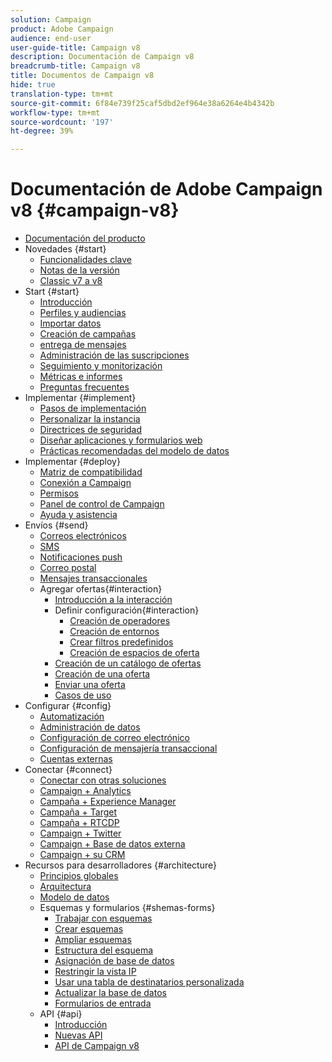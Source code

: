 ```yaml
---
solution: Campaign
product: Adobe Campaign
audience: end-user
user-guide-title: Campaign v8
description: Documentación de Campaign v8
breadcrumb-title: Campaign v8
title: Documentos de Campaign v8
hide: true
translation-type: tm+mt
source-git-commit: 6f84e739f25caf5dbd2ef964e38a6264e4b4342b
workflow-type: tm+mt
source-wordcount: '197'
ht-degree: 39%

---
```



# Documentación de Adobe Campaign v8 {#campaign-v8}

+ [Documentación del producto](campaign-home.md)
+ Novedades {#start}
   + [Funcionalidades clave](start/whats-new.md)
   + [Notas de la versión](start/release-notes.md)
   + [Classic v7 a v8](start/capability-matrix.md)
+ Start {#start}
   + [Introducción](start/get-started.md)
   + [Perfiles y audiencias](start/audiences.md)
   + [Importar datos](start/import.md)
   + [Creación de campañas](start/campaigns.md)
   + [entrega de mensajes](start/create-message.md)
   + [Administración de las suscripciones](start/subscriptions.md)
   + [Seguimiento y monitorización](start/tracking.md)
   + [Métricas e informes](start/reporting.md)
   + [Preguntas frecuentes](start/campaign-faq.md)
+ Implementar {#implement}
   + [Pasos de implementación](start/implement.md)
   + [Personalizar la instancia](dev/customize.md)
   + [Directrices de seguridad](config/security.md)
   + [Diseñar aplicaciones y formularios web](dev/webapps.md)
   + [Prácticas recomendadas del modelo de datos](dev/datamodel-best-practices.md)
+ Implementar {#deploy}
   + [Matriz de compatibilidad](start/compatibility-matrix.md)
   + [Conexión a Campaign](start/connect.md)
   + [Permisos](start/permissions.md)
   + [Panel de control de Campaign](config/self-service.md)
   + [Ayuda y asistencia](start/support.md)
+ Envíos {#send}
   + [Correos electrónicos](send/email.md)
   + [SMS](send/sms.md)
   + [Notificaciones push](send/push.md)
   + [Correo postal](send/direct-mail.md)
   + [Mensajes transaccionales](send/transactional.md)
   + Agregar ofertas{#interaction}
      + [Introducción a la interacción](send/interaction.md)
      + Definir configuración{#interaction}
         + [Creación de operadores](send/interaction-operators.md)
         + [Creación de entornos](send/interaction-env.md)
         + [Crear filtros predefinidos](send/interaction-predefined-filters.md)
         + [Creación de espacios de oferta](send/interaction-offer-spaces.md)
      + [Creación de un catálogo de ofertas](send/interaction-offer-catalog.md)
      + [Creación de una oferta](send/interaction-offer.md)
      + [Enviar una oferta](send/interaction-send-offers.md)
      + [Casos de uso](send/interaction-use-cases.md)
+ Configurar {#config}
   + [Automatización](config/workflows.md)
   + [Administración de datos](config/replication.md)
   + [Configuración de correo electrónico](config/email-settings.md)
   + [Configuración de mensajería transaccional](config/transactional-msg-settings.md)
   + [Cuentas externas](config/external-accounts.md)
+ Conectar {#connect}
   + [Conectar con otras soluciones](connect/integration.md)
   + [Campaign + Analytics](connect/ac-aa.md)
   + [Campaña + Experience Manager](connect/ac-aem.md)
   + [Campaña + Target](connect/ac-at.md)
   + [Campaña + RTCDP](connect/ac-rtcdp.md)
   + [Campaign + Twitter](connect/ac-tw.md)
   + [Campaign + Base de datos externa](connect/fda.md)
   + [Campaign + su CRM](connect/crm.md)
+ Recursos para desarrolladores {#architecture}
   + [Principios globales](dev/general-architecture.md)
   + [Arquitectura](dev/architecture.md)
   + [Modelo de datos](dev/datamodel.md)
   + Esquemas y formularios {#shemas-forms}
      + [Trabajar con esquemas](dev/schemas.md)
      + [Crear esquemas](dev/create-schema.md)
      + [Ampliar esquemas](dev/extend-schema.md)
      + [Estructura del esquema](dev/schema-structure.md)
      + [Asignación de base de datos](dev/database-mapping.md)
      + [Restringir la vista IP](dev/restrict-pi-view.md)
      + [Usar una tabla de destinatarios personalizada](dev/custom-recipient.md)
      + [Actualizar la base de datos](dev/update-database-structure.md)
      + [Formularios de entrada](dev/forms.md)
   + API {#api}
      + [Introducción](dev/api.md)
      + [Nuevas API](dev/new-apis.md)
      + [API de Campaign v8](https://docs.adobe.com/content/help/en/campaign-classic/technicalresources/api/index.html)


